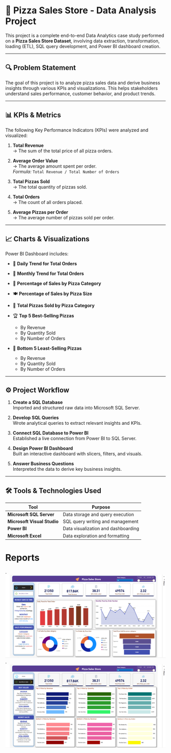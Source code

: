# 🍕 Pizza Sales Store - Data Analysis Project

This project is a complete end-to-end Data Analytics case study performed on a **Pizza Sales Store Dataset**, involving data extraction, transformation, loading (ETL), SQL query development, and Power BI dashboard creation.

---

## 🔍 Problem Statement

The goal of this project is to analyze pizza sales data and derive business insights through various KPIs and visualizations. This helps stakeholders understand sales performance, customer behavior, and product trends.

---

## 📊 KPIs & Metrics

The following Key Performance Indicators (KPIs) were analyzed and visualized:

1. **Total Revenue**  
   → The sum of the total price of all pizza orders.

2. **Average Order Value**  
   → The average amount spent per order.  
   *Formula:* `Total Revenue / Total Number of Orders`

3. **Total Pizzas Sold**  
   → The total quantity of pizzas sold.

4. **Total Orders**  
   → The count of all orders placed.

5. **Average Pizzas per Order**  
   → The average number of pizzas sold per order.

---

## 📈 Charts & Visualizations

Power BI Dashboard includes:

- 📅 **Daily Trend for Total Orders**
- 📆 **Monthly Trend for Total Orders**
- 🍕 **Percentage of Sales by Pizza Category**
- 🍽️ **Percentage of Sales by Pizza Size**
- 🔢 **Total Pizzas Sold by Pizza Category**
- 🏆 **Top 5 Best-Selling Pizzas**  
  - By Revenue  
  - By Quantity Sold  
  - By Number of Orders

- 🧊 **Bottom 5 Least-Selling Pizzas**  
  - By Revenue  
  - By Quantity Sold  
  - By Number of Orders

---

## ⚙️ Project Workflow

1. **Create a SQL Database**  
   Imported and structured raw data into Microsoft SQL Server.

2. **Develop SQL Queries**  
   Wrote analytical queries to extract relevant insights and KPIs.

3. **Connect SQL Database to Power BI**  
   Established a live connection from Power BI to SQL Server.

4. **Design Power BI Dashboard**  
   Built an interactive dashboard with slicers, filters, and visuals.

5. **Answer Business Questions**  
   Interpreted the data to derive key business insights.

---

## 🛠 Tools & Technologies Used

| Tool                  | Purpose                            |
|-----------------------|------------------------------------|
| **Microsoft SQL Server**     | Data storage and query execution   |
| **Microsoft Visual Studio**  | SQL query writing and management   |
| **Power BI**                 | Data visualization and dashboarding|
| **Microsoft Excel**          | Data exploration and formatting    |

# Reports
[](https://app.powerbi.com/links/fdQo5B9z90?ctid=49ed876e-8aef-4b42-aa9a-f56ee5ab5c38&pbi_source=linkShare).
![](https://github.com/mistrychintan/Pizza_Sales_Analysis/blob/main/Home.png).
![](https://github.com/mistrychintan/Pizza_Sales_Analysis/blob/main/best.png)
